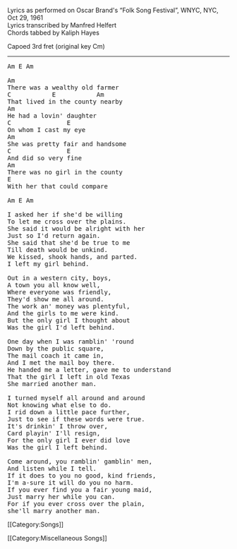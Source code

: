 Lyrics as performed on Oscar Brand's “Folk Song Festival”, WNYC,
NYC, Oct 29, 1961<br>
Lyrics transcribed by Manfred Helfert<br>
Chords tabbed by Kaliph Hayes

Capoed 3rd fret (original key Cm)

----
<pre class="verse">
Am E Am

Am
There was a wealthy old farmer
C           E           Am
That lived in the county nearby
Am
He had a lovin' daughter
C               E
On whom I cast my eye
Am
She was pretty fair and handsome
C               E
And did so very fine
Am
There was no girl in the county
E
With her that could compare

Am E Am

I asked her if she'd be willing
To let me cross over the plains.
She said it would be alright with her
Just so I'd return again.
She said that she'd be true to me
Till death would be unkind.
We kissed, shook hands, and parted.
I left my girl behind.

Out in a western city, boys,
A town you all know well,
Where everyone was friendly,
They'd show me all around.
The work an' money was plentyful,
And the girls to me were kind.
But the only girl I thought about
Was the girl I'd left behind.

One day when I was ramblin' 'round
Down by the public square,
The mail coach it came in,
And I met the mail boy there.
He handed me a letter, gave me to understand
That the girl I left in old Texas
She married another man.

I turned myself all around and around
Not knowing what else to do.
I rid down a little pace further,
Just to see if these words were true.
It's drinkin' I throw over,
Card playin' I'll resign,
For the only girl I ever did love
Was the girl I left behind.

Come around, you ramblin' gamblin' men,
And listen while I tell.
If it does to you no good, kind friends,
I'm a-sure it will do you no harm.
If you ever find you a fair young maid,
Just marry her while you can.
For if you ever cross over the plain,
she'll marry another man.
</pre>

[[Category:Songs]]

[[Category:Miscellaneous Songs]]
